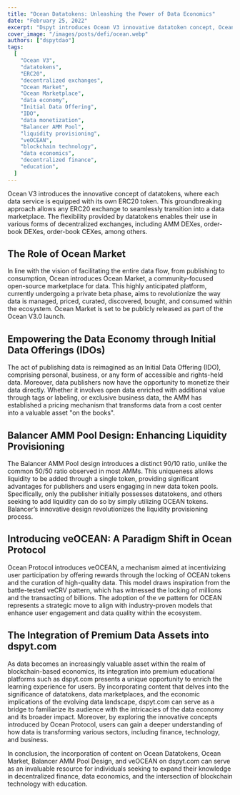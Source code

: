 ```yaml
---
title: "Ocean Datatokens: Unleashing the Power of Data Economics"
date: "February 25, 2022"
excerpt: "Dspyt introduces Ocean V3 innovative datatoken concept, Ocean Market, Balancer AMM Pool Design to revolutionize data economy, with veOCEAN introduction."
cover_image: "/images/posts/defi/ocean.webp"
authors: ["dspytdao"]
tags:
  [
    "Ocean V3",
    "datatokens",
    "ERC20",
    "decentralized exchanges",
    "Ocean Market",
    "Ocean Marketplace",
    "data economy",
    "Initial Data Offering",
    "IDO",
    "data monetization",
    "Balancer AMM Pool",
    "liquidity provisioning",
    "veOCEAN",
    "blockchain technology",
    "data economics",
    "decentralized finance",
    "education",
  ]
---
```


Ocean V3 introduces the innovative concept of datatokens, where each data service is equipped with its own ERC20 token. This groundbreaking approach allows any ERC20 exchange to seamlessly transition into a data marketplace. The flexibility provided by datatokens enables their use in various forms of decentralized exchanges, including AMM DEXes, order-book DEXes, order-book CEXes, among others.

## The Role of Ocean Market

In line with the vision of facilitating the entire data flow, from publishing to consumption, Ocean introduces Ocean Market, a community-focused open-source marketplace for data. This highly anticipated platform, currently undergoing a private beta phase, aims to revolutionize the way data is managed, priced, curated, discovered, bought, and consumed within the ecosystem. Ocean Market is set to be publicly released as part of the Ocean V3.0 launch.

## Empowering the Data Economy through Initial Data Offerings (IDOs)

The act of publishing data is reimagined as an Initial Data Offering (IDO), comprising personal, business, or any form of accessible and rights-held data. Moreover, data publishers now have the opportunity to monetize their data directly. Whether it involves open data enriched with additional value through tags or labeling, or exclusive business data, the AMM has established a pricing mechanism that transforms data from a cost center into a valuable asset "on the books".

## Balancer AMM Pool Design: Enhancing Liquidity Provisioning

The Balancer AMM Pool design introduces a distinct 90/10 ratio, unlike the common 50/50 ratio observed in most AMMs. This uniqueness allows liquidity to be added through a single token, providing significant advantages for publishers and users engaging in new data token pools. Specifically, only the publisher initially possesses datatokens, and others seeking to add liquidity can do so by simply utilizing OCEAN tokens. Balancer’s innovative design revolutionizes the liquidity provisioning process.

## Introducing veOCEAN: A Paradigm Shift in Ocean Protocol

Ocean Protocol introduces veOCEAN, a mechanism aimed at incentivizing user participation by offering rewards through the locking of OCEAN tokens and the curation of high-quality data. This model draws inspiration from the battle-tested veCRV pattern, which has witnessed the locking of millions and the transacting of billions. The adoption of the ve pattern for OCEAN represents a strategic move to align with industry-proven models that enhance user engagement and data quality within the ecosystem.

## The Integration of Premium Data Assets into dspyt.com

As data becomes an increasingly valuable asset within the realm of blockchain-based economics, its integration into premium educational platforms such as dspyt.com presents a unique opportunity to enrich the learning experience for users. By incorporating content that delves into the significance of datatokens, data marketplaces, and the economic implications of the evolving data landscape, dspyt.com can serve as a bridge to familiarize its audience with the intricacies of the data economy and its broader impact. Moreover, by exploring the innovative concepts introduced by Ocean Protocol, users can gain a deeper understanding of how data is transforming various sectors, including finance, technology, and business.

In conclusion, the incorporation of content on Ocean Datatokens, Ocean Market, Balancer AMM Pool Design, and veOCEAN on dspyt.com can serve as an invaluable resource for individuals seeking to expand their knowledge in decentralized finance, data economics, and the intersection of blockchain technology with education.
